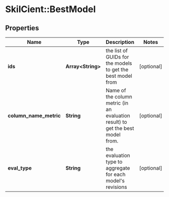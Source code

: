 # SkilCient::BestModel

## Properties
Name | Type | Description | Notes
------------ | ------------- | ------------- | -------------
**ids** | **Array&lt;String&gt;** | the list of GUIDs for the models to get the best model from | [optional] 
**column_name_metric** | **String** | Name of the column metric (in an evaluation result) to get the best model from. | [optional] 
**eval_type** | **String** | the evaluation type to aggregate for each model&#39;s revisions | [optional] 


